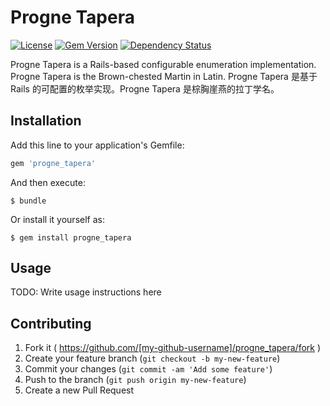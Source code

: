 # Progne Tapera

[![License](https://img.shields.io/badge/license-MIT-green.svg)](http://opensource.org/licenses/MIT)
[![Gem Version](https://badge.fury.io/rb/progne_tapera.svg)](https://badge.fury.io/rb/progne_tapera)
[![Dependency Status](https://gemnasium.com/badges/github.com/topbitdu/progne_tapera.svg)](https://gemnasium.com/github.com/topbitdu/progne_tapera)

Progne Tapera is a Rails-based configurable enumeration implementation. Progne Tapera is the Brown-chested Martin in Latin.
Progne Tapera 是基于 Rails 的可配置的枚举实现。Progne Tapera 是棕胸崖燕的拉丁学名。

## Installation

Add this line to your application's Gemfile:

```ruby
gem 'progne_tapera'
```

And then execute:

    $ bundle

Or install it yourself as:

    $ gem install progne_tapera

## Usage

TODO: Write usage instructions here

## Contributing

1. Fork it ( https://github.com/[my-github-username]/progne_tapera/fork )
2. Create your feature branch (`git checkout -b my-new-feature`)
3. Commit your changes (`git commit -am 'Add some feature'`)
4. Push to the branch (`git push origin my-new-feature`)
5. Create a new Pull Request
